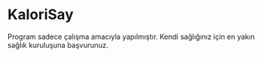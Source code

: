 # KaloriSay
Program sadece çalışma amacıyla yapılmıştır. Kendi sağlığınız için en yakın sağlık kuruluşuna başvurunuz.
